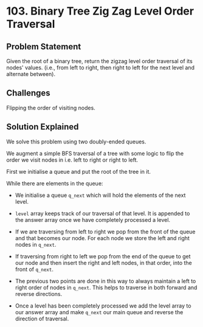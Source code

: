 # 103. Binary Tree Zig Zag Level Order Traversal

## Problem Statement

Given the root of a binary tree, return the zigzag level order traversal of its nodes' values. (i.e., from left to right, then right to left for the next level and alternate between).

## Challenges

Flipping the order of visiting nodes.

## Solution Explained

We solve this problem using two doubly-ended queues.

We augment a simple BFS traversal of a tree with some logic to flip the order we visit nodes in i.e. left to right or right to left.

First we initialise a queue and put the root of the tree in it.

While there are elements in the queue:

- We initialise a queue `q_next` which will hold the elements of the next level.

- `level` array keeps track of our traversal of that level. It is appended to the answer array once we have completely processed a level.

- If we are traversing from left to right we pop from the front of the queue and that becomes our node. For each node we store the left and right nodes in `q_next`.

- If traversing from right to left we pop from the end of the queue to get our node and then insert the right and left nodes, in that order, into the front of `q_next`.

- The previous two points are done in this way to always maintain a left to right order of nodes in `q_next`. This helps to traverse in both forward and reverse directions.

- Once a level has been completely processed we add the level array to our answer array and make `q_next` our main queue and reverse the direction of traversal.
